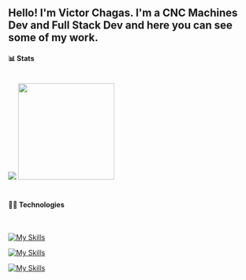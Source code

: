 ## Hello! I'm Victor Chagas. I'm a CNC Machines Dev and Full Stack Dev and here you can see some of my work.


#### 📊 Stats 
<br />

<div>
  <img src="https://github-readme-stats.vercel.app/api?username=victorchagas-93&show_icons=true&theme=dark"/>
  <img height='195px'src="https://github-readme-stats.vercel.app/api/top-langs/?username=victorchagas-93&layout=compact&theme=dark" />  
</div>

#

 #### 👨‍💻 Technologies
 <br />

[![My Skills](https://skillicons.dev/icons?i=autocad,sketchup,arduino,raspberrypi)](https://skillicons.dev)

[![My Skills](https://skillicons.dev/icons?i=js,ts,css,html,react,nodejs,tailwind,bootstrap,figma)](https://skillicons.dev)


[![My Skills](https://skillicons.dev/icons?i=py,flask,mongodb,mysql,docker,postman,git,github,aws)](https://skillicons.dev)
